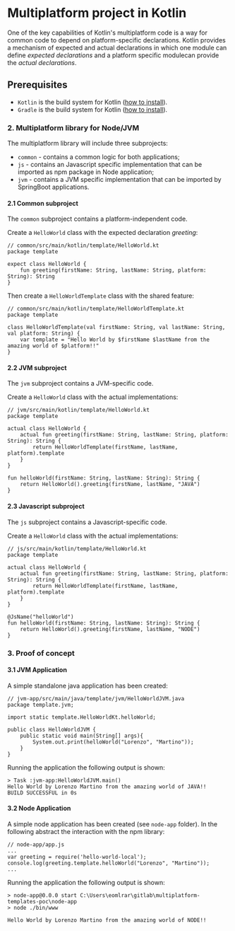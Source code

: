 # Multiplatform project in Kotlin
One of the key capabilities of Kotlin's multiplatform code is a way for common code to depend on platform-specific declarations. 
Kotlin provides a mechanism of expected and actual declarations in which one module can define *expected declarations* and a platform specific modulecan provide the *actual declarations*.


## Prerequisites

- `Kotlin` is the build system for Kotlin ([how to install](https://gradle.org/install/)).
- `Gradle` is the build system for Kotlin ([how to install](https://gradle.org/install/)).

### 2. Multiplatform library for Node/JVM 
The multiplatform library will include three subprojects:
 * `common` - contains a common logic for both applications;
 * `js` - contains an Javascript specific implementation that can be imported as npm package in Node application;
 * `jvm` - contains a JVM specific implementation that can be imported by SpringBoot applications.
 
#### 2.1 Common subproject
The `common` subproject contains a platform-independent code. 

Create a `HelloWorld` class with the expected declaration *greeting*: 

    // common/src/main/kotlin/template/HelloWorld.kt
    package template
    
    expect class HelloWorld {
        fun greeting(firstName: String, lastName: String, platform: String): String
    }
    
Then create a `HelloWorldTemplate` class with the shared feature: 

    // common/src/main/kotlin/template/HelloWorldTemplate.kt
    package template
    
    class HelloWorldTemplate(val firstName: String, val lastName: String, val platform: String) {
        var template = "Hello World by $firstName $lastName from the amazing world of $platform!!"
    }
    
#### 2.2 JVM subproject
The `jvm` subproject contains a JVM-specific code. 

Create a `HelloWorld` class with the actual implementations: 

    // jvm/src/main/kotlin/template/HelloWorld.kt
    package template
    
    actual class HelloWorld {
        actual fun greeting(firstName: String, lastName: String, platform: String): String {
            return HelloWorldTemplate(firstName, lastName, platform).template
        }
    }
    
    fun helloWorld(firstName: String, lastName: String): String {
        return HelloWorld().greeting(firstName, lastName, "JAVA")
    }

#### 2.3 Javascript subproject
The `js` subproject contains a Javascript-specific code. 

Create a `HelloWorld` class with the actual implementations: 

    // js/src/main/kotlin/template/HelloWorld.kt
    package template
    
    actual class HelloWorld {
        actual fun greeting(firstName: String, lastName: String, platform: String): String {
            return HelloWorldTemplate(firstName, lastName, platform).template
        }
    }
    
    @JsName("helloWorld")
    fun helloWorld(firstName: String, lastName: String): String {
        return HelloWorld().greeting(firstName, lastName, "NODE")
    }

### 3. Proof of concept

#### 3.1 JVM Application
A simple standalone java application has been created:

    // jvm-app/src/main/java/template/jvm/HelloWorldJVM.java
    package template.jvm;
    
    import static template.HelloWorldKt.helloWorld;
    
    public class HelloWorldJVM {
        public static void main(String[] args){
            System.out.print(helloWorld("Lorenzo", "Martino"));
        }
    }
    
Running the application the following output is shown:

    > Task :jvm-app:HelloWorldJVM.main()
    Hello World by Lorenzo Martino from the amazing world of JAVA!!
    BUILD SUCCESSFUL in 0s 
    
#### 3.2 Node Application
A simple node application has been created (see `node-app` folder). 
In the following abstract the interaction with the npm library:

    // node-app/app.js
    ...
    var greeting = require('hello-world-local');
    console.log(greeting.template.helloWorld("Lorenzo", "Martino"));
    ...
    
Running the application the following output is shown:

    > node-app@0.0.0 start C:\Users\eomlrar\gitlab\multiplatform-templates-poc\node-app
    > node ./bin/www
    
    Hello World by Lorenzo Martino from the amazing world of NODE!!
   
